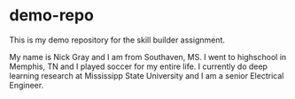 # demo-repo
This is my demo repository for the skill builder assignment.

My name is Nick Gray and I am from Southaven, MS. I went to highschool in Memphis, TN and I played soccer for my entire life. I currently do deep learning research at Mississipp State University and I am a senior Electrical Engineer. 
